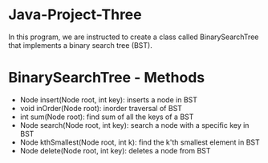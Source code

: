 # Java-Project-Three
In this program, we are instructed to create a class called BinarySearchTree that implements a binary search tree (BST).

# BinarySearchTree - Methods
- Node insert(Node root, int key): inserts a node in BST
- void inOrder(Node root): inorder traversal of BST
- int sum(Node root): find sum of all the keys of a BST  
- Node search(Node root, int key): search a node with a specific key in BST   
- Node kthSmallest(Node root, int k): find the k'th smallest element in BST
- Node delete(Node root, int key): deletes a node from BST

